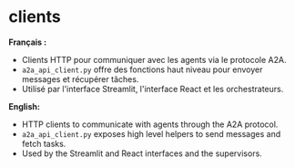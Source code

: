 # clients

**Français :**
- Clients HTTP pour communiquer avec les agents via le protocole A2A.
- `a2a_api_client.py` offre des fonctions haut niveau pour envoyer messages et récupérer tâches.
- Utilisé par l'interface Streamlit, l'interface React et les orchestrateurs.

**English:**
- HTTP clients to communicate with agents through the A2A protocol.
- `a2a_api_client.py` exposes high level helpers to send messages and fetch tasks.
- Used by the Streamlit and React interfaces and the supervisors.
